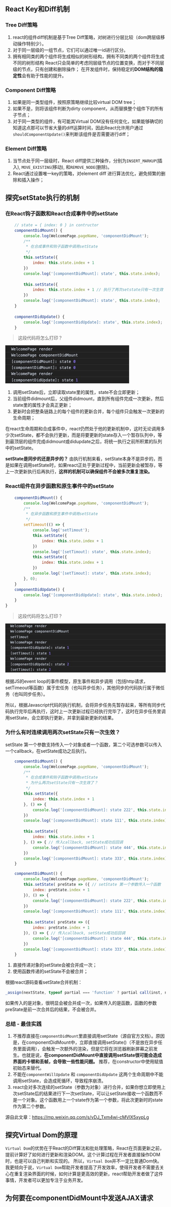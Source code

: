 ## React Key和Diff机制
### Tree Diff策略
1. react的组件diff机制是基于Tree Diff策略，对树进行分层比较（dom跨层级移动操作特别少）。
2. 对于同一层级的一组节点，它们可以通过唯一id进行区分。
3. 拥有相同类的两个组件将生成相似的树形结构，拥有不同类的两个组件将生成不同的树形结构
React只会简单的考虑同层级节点的位置变换，而对于不同层级的节点，只有创建和删除操作；
在开发组件时，保持稳定的**DOM结构的稳定性**会有助于性能的提升。

### Component Diff策略
1. 如果是同一类型组件，按照原策略继续比较virtual DOM tree；
2. 如果不是，则将该组件判断为dirty component，从而替换整个组件下的所有子节点；
3. 对于同一类型的组件，有可能其Virtual DOM没有任何变化，如果能够确切的知道这点那可以节省大量的diff运算时间，因此React允许用户通过`shouldComponentUpdate()`来判断该组件是否需要进行diff；

### Element Diff策略
1. 当节点处于同一层级时，React diff提供三种操作，分别为`INSERT_MARKUP`(插入), `MOVE_EXISTING`(移动), 和`REMOVE_NODE`(删除)。
2. React通过设置唯一key的策略，对element diff 进行算法优化，避免频繁的删除和插入操作；

## 探究setState执行的机制

### 在React钩子函数和React合成事件中的setState
```js
    // state = { index: 0 } in contructor
    componentDidMount() {
        console.log(WelcomePage.pageName, 'componentDidMount');
        /**
         * 在合成事件和钩子函数中调用setState
         */
        this.setState({
            index: this.state.index + 1
        })
        console.log('[componentDidMount]: state', this.state.index);

        this.setState({
            index: this.state.index + 1 // 执行了两次setstate只有一次生效
        })
        console.log('[componentDidMount]: state', this.state.index);
    }

    componentDidUpdate() {
        console.log('[componentDidUpdate]: state', this.state.index);
    }
```
> 这段代码将怎么打印？

![react-setstate-log](../Images/React/react-setstate-in-sync-task.png)

1. 调用setState后，立即读取state里的属性，state不会立即更新；
2. 当前组件didmount后，父组件didmount，直到所有组件完成一次更新，然后state里的属性才会真正更新；
3. 更新时会把整条链路上的每个组件的更新合并，每个组件只会触发一次更新的生命周期；

在react生命周期和合成事件中，react仍然处于他的更新机制中，这时无论调用多少次setState，都不会执行更新，而是将要更新的state存入一个暂存队列中，等到最顶层的组件完成didmount或didupdate之后，将统一执行之前所积累的队列中的setState。

**setState是同步的还是异步的？**
由执行机制来看，setState本身不是异步的，而是如果在调用setState时，如果react正处于更新过程中，当前更新会被暂存，等上一次更新执行后再执行，**这样的机制可以确保组件不会被多次重复渲染。**

### React组件在异步函数和原生事件中的setState
```js
    componentDidMount() {
        console.log(WelcomePage.pageName, 'componentDidMount');
        /**
         * 在异步函数和原生事件中调用setState
         */
        setTimeout(() => {
            console.log('setTimout');
            this.setState({
                index: this.state.index + 1
            })
            console.log('[setTimout]: state', this.state.index);
            this.setState({
                index: this.state.index + 1
            })
            console.log('[setTimout]: state', this.state.index);
        }, 0);
    }
    componentDidUpdate() {
        console.log('[componentDidUpdate]: state', this.state.index);
    }
}
```
> 这段代码将怎么打印？

![react-setstate-in-async-task](../Images/React/react-setstate-in-async-task.png)

根据JS的event loop的事件模型，原生事件和异步调用（包括http请求，setTimeout等函数）属于宏任务（也叫异步任务），其他同步的代码执行属于微任务（也叫同步任务）。

所以，根据Javascript代码的执行机制，会将异步任务先暂存起来，等所有同步代码执行完毕后再执行，这时上一次更新过程已经执行完毕了，这时在异步任务里调用setState，会立即执行更新，并拿到最新更新的结果。

### 为什么有时连续调用两次setState只有一次生效？
setState 第一个参数支持传入一个对象或者一个函数，第二个可选参数可以传入一个callback，在setState成功之后执行。

```js
    componentDidMount() {
        console.log(WelcomePage.pageName, 'componentDidMount');
        /**
         * 在合成事件和钩子函数中调用setState
         * 为什么两次setState只有一次生效了？
         */
        this.setState({
            index: this.state.index + 1
        }, () => {
            console.log('[componentDidMount]: state 222', this.state.index);
        })
        console.log('[componentDidMount]: state 111', this.state.index);

        this.setState({
            index: this.state.index + 1
        }, () => { // 传入callback, setState成功后回调
            console.log('[componentDidMount]: state 444', this.state.index);
        })
        console.log('[componentDidMount]: state 333', this.state.index);
    }
```

```js
    componentDidMount() {
        console.log(WelcomePage.pageName, 'componentDidMount');
        this.setState( preState => ({ // setState 第一个参数传入一个函数
            index: preState.index + 1
        }), () => {
            console.log('[componentDidMount]: state 222', this.state.index);
        })
        console.log('[componentDidMount]: state 111', this.state.index);

        this.setState( preState => ({
            index: preState.index + 1
        }), () => { // 传入callback, setState成功后回调
            console.log('[componentDidMount]: state 444', this.state.index);
        })
        console.log('[componentDidMount]: state 333', this.state.index);
    }
```
1. 直接传递对象的setState会被合并成一次；
2. 使用函数传递的setState不会被合并；

根据react源码查看setState合并机制：
```js
_assign(nextState, typeof partial === 'function' ? partial call(inst, nextState, props, context) : partial);
```
如果传入的是对象，很明显会被合并成一次，如果传入的是函数，函数的参数preState是前一次合并后的结果，不会被合并。

### 总结 - 最佳实践
1. 不推荐直接在`componentDidMount`里直接调用setState（源自官方文档）。原因是，在componentDidMount中，立即直接调用setState()（不是放在异步任务里面调用），会触发一次额外的渲染，但是它将在浏览器刷新屏幕之前发生。也就是说，**在componentDidMount中直接调用setState很可能会造成界面的卡顿和丢帧，会导致一些性能问题。** 推荐，在constructor中使用赋值初始态来替代。
2. 不能在`componentWillUpdate` 和 `componentDidUpdate` 这两个生命周期中不能调用setState，会造成死循环，导致程序崩溃。
3. react会对多次连续的setState（参数为对象）进行合并，如果你想立即使用上次setState后的结果进行下一次setState，可以让setState接收一个函数而不是一个对象。这个函数用上一个state作为第一个参数，将此次更新时的state作为第二个参数。

源自此文章：https://mp.weixin.qq.com/s/vDJ_Txm4wi-cMVlX5xypLg

## 探究Virtual Dom的原理
`Virtual Dom`的优势在于React的Diff算法和批处理策略，React在页面更新之前，提前计算好了如何进行更新和渲染DOM。这个计算过程在开发者直接操作DOM时，也是可以自己判断和实现的。
所以，`Virtual Dom`并不一定比普通Dom快。我更倾向于说，`Virtual Dom`帮助开发者提高了开发效率，使得开发者不需要去关心在重复渲染界面的时候，如何计算是更高效的更新，react帮助开发者做了这件事情，开发者可以更加专注于业务开发。

## 为何要在componentDidMount中发送AJAX请求
